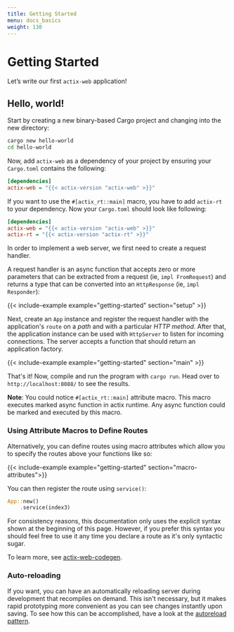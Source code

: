 ```yaml
---
title: Getting Started
menu: docs_basics
weight: 130
---
```


# Getting Started

Let’s write our first `actix-web` application!

## Hello, world!

Start by creating a new binary-based Cargo project and changing into the new directory:

```bash
cargo new hello-world
cd hello-world
```

Now, add `actix-web` as a dependency of your project by ensuring your `Cargo.toml`
contains the following:

```ini
[dependencies]
actix-web = "{{< actix-version "actix-web" >}}"
```

If you want to use the `#[actix_rt::main]` macro, you have to add `actix-rt` to your dependency.
Now your `Cargo.toml` should look like following:

```ini
[dependencies]
actix-web = "{{< actix-version "actix-web" >}}"
actix-rt = "{{< actix-version "actix-rt" >}}"
```

In order to implement a web server, we first need to create a request handler.

A request handler is an async function that accepts zero or more parameters that can be
extracted from a request (ie, `impl FromRequest`) and returns a type that can be
converted into an `HttpResponse` (ie, `impl Responder`):

{{< include-example example="getting-started" section="setup" >}}

Next, create an `App` instance and register the request handler with the application's
`route` on a _path_ and with a particular _HTTP method_. After that, the application
instance can be used with `HttpServer` to listen for incoming connections. The server
accepts a function that should return an application factory.

{{< include-example example="getting-started" section="main" >}}

That's it! Now, compile and run the program with `cargo run`.
Head over to `http://localhost:8088/` to see the results.

**Note**: You could notice `#[actix_rt::main]` attribute macro. This
macro executes marked async function in actix runtime. Any async function
could be marked and executed by this macro.

### Using Attribute Macros to Define Routes

Alternatively, you can define routes using macro attributes which
allow you to specify the routes above your functions like so:

{{< include-example example="getting-started" section="macro-attributes">}}

You can then register the route using `service()`:

```rust
App::new()
    .service(index3)
```

For consistency reasons, this documentation only uses the explicit syntax shown at the
beginning of this page. However, if you prefer this syntax you should feel free to
use it any time you declare a route as it's only syntactic sugar.

To learn more, see [actix-web-codegen].

### Auto-reloading

If you want, you can have an automatically reloading server during development
that recompiles on demand. This isn't necessary, but it makes rapid prototyping
more convenient as you can see changes instantly upon saving.
To see how this can be accomplished, have a look at the [autoreload pattern][autoload].

[actix-web-codegen]: https://docs.rs/actix-web-codegen/
[autoload]: ../autoreload/
